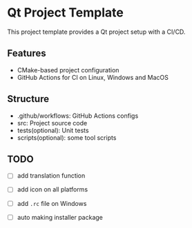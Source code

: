 # Qt Project Template
This project template provides a Qt project setup with a CI/CD.

## Features
- CMake-based project configuration
- GitHub Actions for CI on Linux, Windows and MacOS

## Structure
- .github/workflows: GitHub Actions configs
- src: Project source code
- tests(optional): Unit tests
- scripts(optional): some tool scripts

## TODO
- [ ] add translation function

- [ ] add icon on all platforms

- [ ] add `.rc` file on Windows

- [ ] auto making installer package